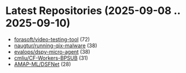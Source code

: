 # Latest Repositories (2025-09-08 .. 2025-09-10)

- [forasoft/video-testing-tool](https://github.com/forasoft/video-testing-tool) (72)
- [naugtur/running-qix-malware](https://github.com/naugtur/running-qix-malware) (38)
- [evalops/dspy-micro-agent](https://github.com/evalops/dspy-micro-agent) (38)
- [cmliu/CF-Workers-BPSUB](https://github.com/cmliu/CF-Workers-BPSUB) (31)
- [AMAP-ML/DSFNet](https://github.com/AMAP-ML/DSFNet) (28)
